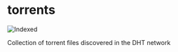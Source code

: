 torrents 
========
![Indexed](https://img.shields.io/badge/indexed-141623-blue)

Collection of torrent files discovered in the DHT network
